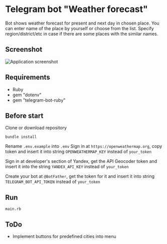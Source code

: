 # Telegram bot "Weather forecast"
Bot shows weather forecast for present and next day in chosen place. You can enter name of the place by yourself or choose from the list. Specify region/district/etc in case if there are some places with the similar names.

## Screenshot
![Application screenshot](https://github.com/dmentry/WeatherForecastBot/blob/master/Screenshot.jpg)

## Requirements
* Ruby
* gem "dotenv"
* gem "telegram-bot-ruby"

## Before start
Clone or download repository

```
bundle install
```

Rename `.env.example` into `.env`
Sign in at `https://openweathermap.org`, copy token and insert it into string `OPENWEATHERMAP_KEY` instead of `your_token`

Sign in at developer's section of Yandex, get the API Geocoder token and insert it into the string `YANDEX_API_KEY` instead of `your_token`

Create your bot at `@BotFather`, get the token for it and insert it into string `TELEGRAM_BOT_API_TOKEN` instead of `your_token`

## Run
```
main.rb
```

## ToDo
* Implement buttons for predefined cities into menu
